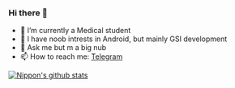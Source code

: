 ### Hi there 👋

- 🔭 I’m currently a Medical student  
- 🌱 I have noob intrests in Android, but mainly GSI development
- 💬 Ask me but m a big nub
- 📫 How to reach me: [Telegram](https://t.me/nnippon)

[![Nippon's github stats](https://github-readme-stats.vercel.app/api?username=nnippon&theme=blue)](https://github.com/nnippon)

